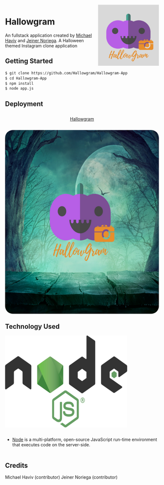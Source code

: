 <img src="static/images/hallow2.png" align="right" alt="Hallowgram Logo" width="200" height="200" />

# Hallowgram

An fullstack application created by [Michael Haviv](https://github.com/mhaviv) and [Jeiner Noriega](https://github.com/bigal2331). A Halloween themed Instagram clone application

## Getting Started

```bash
$ git clone https://github.com/Hallowgram/Hallowgram-App
$ cd Hallowgram-App
$ npm install
$ node app.js
```

## Deployment

<div align="center" style="margin-bottom: 2em; margin-top: 2em;" >
	<a href="hallowgram.herokuapp.com">Hallowgram</a>
</div>

<p align="center">
	<img src= "static/images/HallowGram.png" width="600" height="600" align="center" style="border-radius: 25px;" />
</p>


## Technology Used

<img src="static/images/nodejs.png" align= "center" width="400" height="300" /> <br><br>
* [Node](https://nodejs.org/en/) is a multi-platform, open-source JavaScript run-time environment that executes code on the server-side.
<br><br>

## Credits

Michael Haviv (contributor)
Jeiner Noriega (contributor)
